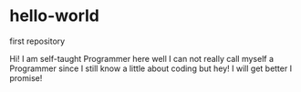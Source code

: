 # hello-world
first repository

Hi! I am self-taught Programmer here
well I can not really call myself a Programmer since I still know a little about coding
but hey! I will get better I promise!
